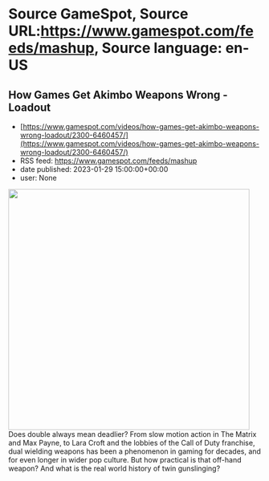 # Source GameSpot, Source URL:https://www.gamespot.com/feeds/mashup, Source language: en-US

## How Games Get Akimbo Weapons Wrong - Loadout
 - [https://www.gamespot.com/videos/how-games-get-akimbo-weapons-wrong-loadout/2300-6460457/](https://www.gamespot.com/videos/how-games-get-akimbo-weapons-wrong-loadout/2300-6460457/)
 - RSS feed: https://www.gamespot.com/feeds/mashup
 - date published: 2023-01-29 15:00:00+00:00
 - user: None

<img height="480" src="https://www.gamespot.com/a/uploads/square_medium/1594/15941173/4090890-gamespot-loadout-akimbo-thumb-v1_site.jpg" width="480" /> Does double always mean deadlier? From slow motion action in The Matrix and Max Payne, to Lara Croft and the lobbies of the Call of Duty franchise, dual wielding weapons has been a phenomenon in gaming for decades, and for even longer in wider pop culture. But how practical is that off-hand weapon? And what is the real world history of twin gunslinging?
